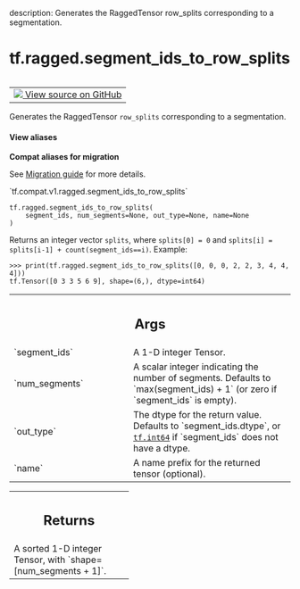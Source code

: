 description: Generates the RaggedTensor row_splits corresponding to a segmentation.

<div itemscope itemtype="http://developers.google.com/ReferenceObject">
<meta itemprop="name" content="tf.ragged.segment_ids_to_row_splits" />
<meta itemprop="path" content="Stable" />
</div>

# tf.ragged.segment_ids_to_row_splits

<!-- Insert buttons and diff -->

<table class="tfo-notebook-buttons tfo-api nocontent" align="left">
<td>
  <a target="_blank" href="https://github.com/tensorflow/tensorflow/blob/r2.4/tensorflow/python/ops/ragged/segment_id_ops.py#L78-L137">
    <img src="https://www.tensorflow.org/images/GitHub-Mark-32px.png" />
    View source on GitHub
  </a>
</td>
</table>



Generates the RaggedTensor `row_splits` corresponding to a segmentation.

<section class="expandable">
  <h4 class="showalways">View aliases</h4>
  <p>
<b>Compat aliases for migration</b>
<p>See
<a href="https://www.tensorflow.org/guide/migrate">Migration guide</a> for
more details.</p>
<p>`tf.compat.v1.ragged.segment_ids_to_row_splits`</p>
</p>
</section>

<pre class="devsite-click-to-copy prettyprint lang-py tfo-signature-link">
<code>tf.ragged.segment_ids_to_row_splits(
    segment_ids, num_segments=None, out_type=None, name=None
)
</code></pre>



<!-- Placeholder for "Used in" -->

Returns an integer vector `splits`, where `splits[0] = 0` and
`splits[i] = splits[i-1] + count(segment_ids==i)`.  Example:

```
>>> print(tf.ragged.segment_ids_to_row_splits([0, 0, 0, 2, 2, 3, 4, 4, 4]))
tf.Tensor([0 3 3 5 6 9], shape=(6,), dtype=int64)
```

<!-- Tabular view -->
 <table class="responsive fixed orange">
<colgroup><col width="214px"><col></colgroup>
<tr><th colspan="2"><h2 class="add-link">Args</h2></th></tr>

<tr>
<td>
`segment_ids`
</td>
<td>
A 1-D integer Tensor.
</td>
</tr><tr>
<td>
`num_segments`
</td>
<td>
A scalar integer indicating the number of segments.  Defaults
to `max(segment_ids) + 1` (or zero if `segment_ids` is empty).
</td>
</tr><tr>
<td>
`out_type`
</td>
<td>
The dtype for the return value.  Defaults to `segment_ids.dtype`,
or <a href="../../tf.md#int64"><code>tf.int64</code></a> if `segment_ids` does not have a dtype.
</td>
</tr><tr>
<td>
`name`
</td>
<td>
A name prefix for the returned tensor (optional).
</td>
</tr>
</table>



<!-- Tabular view -->
 <table class="responsive fixed orange">
<colgroup><col width="214px"><col></colgroup>
<tr><th colspan="2"><h2 class="add-link">Returns</h2></th></tr>
<tr class="alt">
<td colspan="2">
A sorted 1-D integer Tensor, with `shape=[num_segments + 1]`.
</td>
</tr>

</table>

